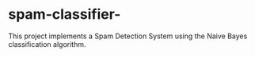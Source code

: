 # spam-classifier-
This project implements a Spam Detection System using the Naive Bayes classification algorithm.
